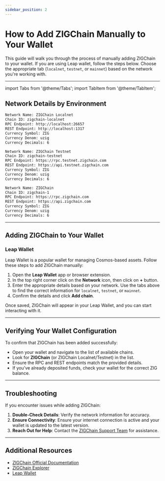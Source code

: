 ```yaml
---
sidebar_position: 2
---
```


# How to Add ZIGChain Manually to Your Wallet

This guide will walk you through the process of manually adding ZIGChain to your wallet. If you are using Leap wallet, follow the steps below. Choose the appropriate tab (`localnet`, `testnet`, or `mainnet`) based on the network you're working with.

---

import Tabs from '@theme/Tabs';
import TabItem from '@theme/TabItem';

## Network Details by Environment

<Tabs>
  <TabItem value="localnet" label="Localnet" default>

```bash
Network Name: ZIGChain Localnet
Chain ID: zigchain-localnet
RPC Endpoint: http://localhost:26657
REST Endpoint: http://localhost:1317
Currency Symbol: ZIG
Currency Denom: uzig
Currency Decimals: 6
```

  </TabItem>
  <TabItem value="testnet" label="Testnet">

```bash
Network Name: ZIGChain Testnet
Chain ID: zigchain-testnet
RPC Endpoint: https://rpc.testnet.zigchain.com
REST Endpoint: https://api.testnet.zigchain.com
Currency Symbol: ZIG
Currency Denom: uzig
Currency Decimals: 6
```

  </TabItem>
  <TabItem value="mainnet" label="Mainnet">

```bash
Network Name: ZIGChain
Chain ID: zigchain-1
RPC Endpoint: https://rpc.zigchain.com
REST Endpoint: https://api.zigchain.com
Currency Symbol: ZIG
Currency Denom: uzig
Currency Decimals: 6
```

  </TabItem>
</Tabs>

---

## Adding ZIGChain to Your Wallet

### Leap Wallet

Leap Wallet is a popular wallet for managing Cosmos-based assets. Follow these steps to add ZIGChain manually:

1. Open the **Leap Wallet** app or browser extension.
2. In the top right corner click on the **Network** icon, then click on **+** button.
3. Enter the appropriate details based on your network. Use the tabs above to find the correct information for `localnet`, `testnet`, or `mainnet`.
4. Confirm the details and click **Add chain**.

Once saved, ZIGChain will appear in your Leap Wallet, and you can start interacting with it.

---

## Verifying Your Wallet Configuration

To confirm that ZIGChain has been added successfully:

- Open your wallet and navigate to the list of available chains.
- Look for **ZIGChain** (or ZIGChain Localnet/Testnet) in the list.
- Ensure the RPC and REST endpoints match the provided details.
- If you've already deposited funds, check your wallet for the correct ZIG balance.

---

## Troubleshooting

If you encounter issues while adding ZIGChain:

1. **Double-Check Details**: Verify the network information for accuracy.
2. **Ensure Connectivity**: Ensure your internet connection is active and your wallet is updated to the latest version.
3. **Reach Out for Help**: Contact the [ZIGChain Support Team](mailto:) for assistance.

---

## Additional Resources

- [ZIGChain Official Documentation](https://docs.zigchain.network)
- [ZIGChain Explorer](https://explorer.zigchain.network)
- [Leap Wallet](https://www.leapwallet.io)
